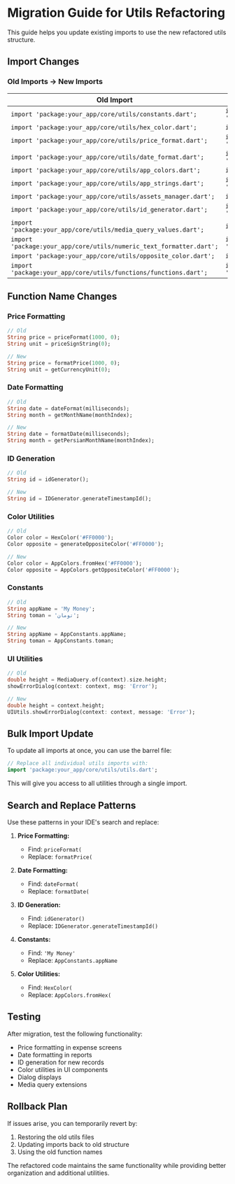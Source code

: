 # Migration Guide for Utils Refactoring

This guide helps you update existing imports to use the new refactored utils structure.

## Import Changes

### Old Imports → New Imports

| Old Import | New Import |
|------------|------------|
| `import 'package:your_app/core/utils/constants.dart';` | `import 'package:your_app/core/utils/constants/app_constants.dart';` |
| `import 'package:your_app/core/utils/hex_color.dart';` | `import 'package:your_app/core/utils/colors/hex_color.dart';` |
| `import 'package:your_app/core/utils/price_format.dart';` | `import 'package:your_app/core/utils/formatting/price_formatter.dart';` |
| `import 'package:your_app/core/utils/date_format.dart';` | `import 'package:your_app/core/utils/formatting/date_formatter.dart';` |
| `import 'package:your_app/core/utils/app_colors.dart';` | `import 'package:your_app/core/utils/colors/app_colors.dart';` |
| `import 'package:your_app/core/utils/app_strings.dart';` | `import 'package:your_app/core/utils/constants/app_constants.dart';` |
| `import 'package:your_app/core/utils/assets_manager.dart';` | `import 'package:your_app/core/utils/assets/assets_manager.dart';` |
| `import 'package:your_app/core/utils/id_generator.dart';` | `import 'package:your_app/core/utils/generators/id_generator.dart';` |
| `import 'package:your_app/core/utils/media_query_values.dart';` | `import 'package:your_app/core/utils/ui/ui_utils.dart';` |
| `import 'package:your_app/core/utils/numeric_text_formatter.dart';` | `import 'package:your_app/core/utils/formatting/numeric_formatter.dart';` |
| `import 'package:your_app/core/utils/opposite_color.dart';` | `import 'package:your_app/core/utils/colors/app_colors.dart';` |
| `import 'package:your_app/core/utils/functions/functions.dart';` | `import 'package:your_app/core/utils/formatting/date_formatter.dart';` |

## Function Name Changes

### Price Formatting
```dart
// Old
String price = priceFormat(1000, 0);
String unit = priceSignString(0);

// New
String price = formatPrice(1000, 0);
String unit = getCurrencyUnit(0);
```

### Date Formatting
```dart
// Old
String date = dateFormat(milliseconds);
String month = getMonthName(monthIndex);

// New
String date = formatDate(milliseconds);
String month = getPersianMonthName(monthIndex);
```

### ID Generation
```dart
// Old
String id = idGenerator();

// New
String id = IDGenerator.generateTimestampId();
```

### Color Utilities
```dart
// Old
Color color = HexColor('#FF0000');
Color opposite = generateOppositeColor('#FF0000');

// New
Color color = AppColors.fromHex('#FF0000');
Color opposite = AppColors.getOppositeColor('#FF0000');
```

### Constants
```dart
// Old
String appName = 'My Money';
String toman = 'تومان';

// New
String appName = AppConstants.appName;
String toman = AppConstants.toman;
```

### UI Utilities
```dart
// Old
double height = MediaQuery.of(context).size.height;
showErrorDialog(context: context, msg: 'Error');

// New
double height = context.height;
UIUtils.showErrorDialog(context: context, message: 'Error');
```

## Bulk Import Update

To update all imports at once, you can use the barrel file:

```dart
// Replace all individual utils imports with:
import 'package:your_app/core/utils/utils.dart';
```

This will give you access to all utilities through a single import.

## Search and Replace Patterns

Use these patterns in your IDE's search and replace:

1. **Price Formatting:**
   - Find: `priceFormat(`
   - Replace: `formatPrice(`

2. **Date Formatting:**
   - Find: `dateFormat(`
   - Replace: `formatDate(`

3. **ID Generation:**
   - Find: `idGenerator()`
   - Replace: `IDGenerator.generateTimestampId()`

4. **Constants:**
   - Find: `'My Money'`
   - Replace: `AppConstants.appName`

5. **Color Utilities:**
   - Find: `HexColor(`
   - Replace: `AppColors.fromHex(`

## Testing

After migration, test the following functionality:
- Price formatting in expense screens
- Date formatting in reports
- ID generation for new records
- Color utilities in UI components
- Dialog displays
- Media query extensions

## Rollback Plan

If issues arise, you can temporarily revert by:
1. Restoring the old utils files
2. Updating imports back to old structure
3. Using the old function names

The refactored code maintains the same functionality while providing better organization and additional utilities. 
